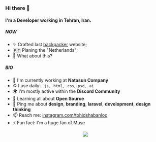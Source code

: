 
### Hi there 👋

#### I'm a Developer working in Tehran, Iran.

##### NOW

- ✨ Crafted last [backpacker](https://tohidsh.com) website;
- 🇵🇹 Planing the "Netherlands";
- 🍑 What about this?

##### BIO

- 🏢 I'm currently working at **Natasun Company**
- ⚙️ I use daily: `.js`, `.html`, `.css`,`.psd`, `.ai`
- 🌍 I'm mostly active within the **Discord Community**
- 🌱 Learning all about **Open Source**
- 💬 Ping me about **design**, **branding**, **laravel**, **development**, **design thinking**
- 📫 Reach me: [instagram.com/tohidshabanloo](https://instagram.com/tohidshabanloo)
- ⚡️ Fun fact: I'm a huge fan of Muse

<p align="center">
  <img src="https://capsule-render.vercel.app/api?type=waving&color=gradient&height=60&section=footer"/>
</p>
